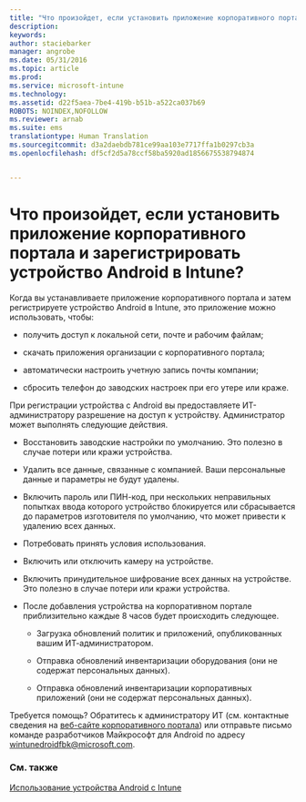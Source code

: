 ```yaml
---
title: "Что произойдет, если установить приложение корпоративного портала и зарегистрировать устройство Android в Intune? | Microsoft Intune"
description: 
keywords: 
author: staciebarker
manager: angrobe
ms.date: 05/31/2016
ms.topic: article
ms.prod: 
ms.service: microsoft-intune
ms.technology: 
ms.assetid: d22f5aea-7be4-419b-b51b-a522ca037b69
ROBOTS: NOINDEX,NOFOLLOW
ms.reviewer: arnab
ms.suite: ems
translationtype: Human Translation
ms.sourcegitcommit: d3a2daebdb781ce99aa103e7717ffa1b0297cb3a
ms.openlocfilehash: df5cf2d5a78ccf58ba5920ad1856675538794874


---
```



# Что произойдет, если установить приложение корпоративного портала и зарегистрировать устройство Android в Intune?

Когда вы устанавливаете приложение корпоративного портала и затем регистрируете устройство Android в Intune, это приложение можно использовать, чтобы:

-   получить доступ к локальной сети, почте и рабочим файлам;

-   скачать приложения организации с корпоративного портала;

-   автоматически настроить учетную запись почты компании;

-   сбросить телефон до заводских настроек при его утере или краже.

При регистрации устройства с Android вы предоставляете ИТ-администратору разрешение на доступ к устройству. Администратор может выполнять следующие действия.

-   Восстановить заводские настройки по умолчанию. Это полезно в случае потери или кражи устройства.

-   Удалить все данные, связанные с компанией. Ваши персональные данные и параметры не будут удалены.

-   Включить пароль или ПИН-код, при нескольких неправильных попытках ввода которого устройство блокируется или сбрасывается до параметров изготовителя по умолчанию, что может привести к удалению всех данных.

-   Потребовать принять условия использования.

-   Включить или отключить камеру на устройстве.

-   Включить принудительное шифрование всех данных на устройстве. Это полезно в случае потери или кражи устройства.

-   После добавления устройства на корпоративном портале приблизительно каждые 8 часов будет происходить следующее.

    -   Загрузка обновлений политик и приложений, опубликованных вашим ИТ-администратором.

    -   Отправка обновлений инвентаризации оборудования (они не содержат персональных данных).

    -   Отправка обновлений инвентаризации корпоративных приложений (они не содержат персональных данных).

Требуется помощь? Обратитесь к администратору ИТ (см. контактные сведения на [веб-сайте корпоративного портала](http://portal.manage.microsoft.com)) или отправьте письмо команде разработчиков Майкрософт для Android по адресу wintunedroidfbk@microsoft.com.


### См. также
[Использование устройства Android с Intune](using-your-android-device-with-intune.md)



<!--HONumber=Aug16_HO4-->


